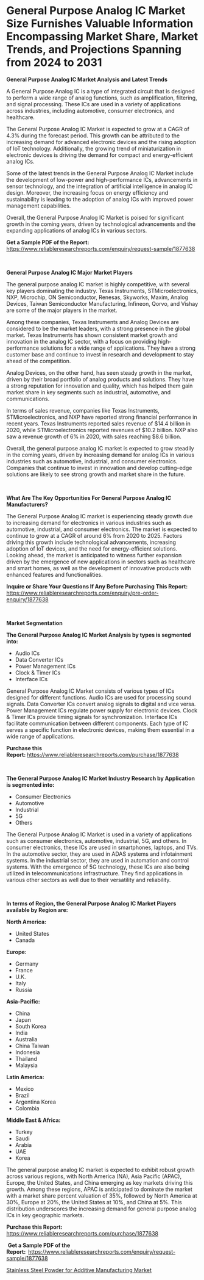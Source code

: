 <p><h1>General Purpose Analog IC Market Size Furnishes Valuable Information Encompassing Market Share, Market Trends, and Projections Spanning from 2024 to 2031</h1></p><p><strong>General Purpose Analog IC Market Analysis and Latest Trends</strong></p>
<p><p>A General Purpose Analog IC is a type of integrated circuit that is designed to perform a wide range of analog functions, such as amplification, filtering, and signal processing. These ICs are used in a variety of applications across industries, including automotive, consumer electronics, and healthcare.</p><p>The General Purpose Analog IC Market is expected to grow at a CAGR of 4.3% during the forecast period. This growth can be attributed to the increasing demand for advanced electronic devices and the rising adoption of IoT technology. Additionally, the growing trend of miniaturization in electronic devices is driving the demand for compact and energy-efficient analog ICs.</p><p>Some of the latest trends in the General Purpose Analog IC Market include the development of low-power and high-performance ICs, advancements in sensor technology, and the integration of artificial intelligence in analog IC design. Moreover, the increasing focus on energy efficiency and sustainability is leading to the adoption of analog ICs with improved power management capabilities.</p><p>Overall, the General Purpose Analog IC Market is poised for significant growth in the coming years, driven by technological advancements and the expanding applications of analog ICs in various sectors.</p></p>
<p><strong>Get a Sample PDF of the Report:&nbsp;</strong> <a href="https://www.reliableresearchreports.com/enquiry/request-sample/1877638">https://www.reliableresearchreports.com/enquiry/request-sample/1877638</a></p>
<p>&nbsp;</p>
<p><strong>General Purpose Analog IC Major Market Players</strong></p>
<p><p>The general purpose analog IC market is highly competitive, with several key players dominating the industry. Texas Instruments, STMicroelectronics, NXP, Microchip, ON Semiconductor, Renesas, Skyworks, Maxim, Analog Devices, Taiwan Semiconductor Manufacturing, Infineon, Qorvo, and Vishay are some of the major players in the market.</p><p>Among these companies, Texas Instruments and Analog Devices are considered to be the market leaders, with a strong presence in the global market. Texas Instruments has shown consistent market growth and innovation in the analog IC sector, with a focus on providing high-performance solutions for a wide range of applications. They have a strong customer base and continue to invest in research and development to stay ahead of the competition.</p><p>Analog Devices, on the other hand, has seen steady growth in the market, driven by their broad portfolio of analog products and solutions. They have a strong reputation for innovation and quality, which has helped them gain market share in key segments such as industrial, automotive, and communications.</p><p>In terms of sales revenue, companies like Texas Instruments, STMicroelectronics, and NXP have reported strong financial performance in recent years. Texas Instruments reported sales revenue of $14.4 billion in 2020, while STMicroelectronics reported revenues of $10.2 billion. NXP also saw a revenue growth of 6% in 2020, with sales reaching $8.6 billion.</p><p>Overall, the general purpose analog IC market is expected to grow steadily in the coming years, driven by increasing demand for analog ICs in various industries such as automotive, industrial, and consumer electronics. Companies that continue to invest in innovation and develop cutting-edge solutions are likely to see strong growth and market share in the future.</p></p>
<p>&nbsp;</p>
<p><strong>What Are The Key Opportunities For General Purpose Analog IC Manufacturers?</strong></p>
<p><p>The General Purpose Analog IC market is experiencing steady growth due to increasing demand for electronics in various industries such as automotive, industrial, and consumer electronics. The market is expected to continue to grow at a CAGR of around 6% from 2020 to 2025. Factors driving this growth include technological advancements, increasing adoption of IoT devices, and the need for energy-efficient solutions. Looking ahead, the market is anticipated to witness further expansion driven by the emergence of new applications in sectors such as healthcare and smart homes, as well as the development of innovative products with enhanced features and functionalities.</p></p>
<p><strong>Inquire or Share Your Questions If Any Before Purchasing This Report:</strong> <a href="https://www.reliableresearchreports.com/enquiry/pre-order-enquiry/1877638">https://www.reliableresearchreports.com/enquiry/pre-order-enquiry/1877638</a></p>
<p>&nbsp;</p>
<p><strong>Market Segmentation</strong></p>
<p><strong>The General Purpose Analog IC Market Analysis by types is segmented into:</strong></p>
<p><ul><li>Audio ICs</li><li>Data Converter ICs</li><li>Power Management ICs</li><li>Clock & Timer ICs</li><li>Interface ICs</li></ul></p>
<p><p>General Purpose Analog IC Market consists of various types of ICs designed for different functions. Audio ICs are used for processing sound signals. Data Converter ICs convert analog signals to digital and vice versa. Power Management ICs regulate power supply for electronic devices. Clock & Timer ICs provide timing signals for synchronization. Interface ICs facilitate communication between different components. Each type of IC serves a specific function in electronic devices, making them essential in a wide range of applications.</p></p>
<p><strong>Purchase this Report:&nbsp;</strong><a href="https://www.reliableresearchreports.com/purchase/1877638">https://www.reliableresearchreports.com/purchase/1877638</a></p>
<p>&nbsp;</p>
<p><strong>The General Purpose Analog IC Market Industry Research by Application is segmented into:</strong></p>
<p><ul><li>Consumer Electronics</li><li>Automotive</li><li>Industrial</li><li>5G</li><li>Others</li></ul></p>
<p><p>The General Purpose Analog IC Market is used in a variety of applications such as consumer electronics, automotive, industrial, 5G, and others. In consumer electronics, these ICs are used in smartphones, laptops, and TVs. In the automotive sector, they are used in ADAS systems and infotainment systems. In the industrial sector, they are used in automation and control systems. With the emergence of 5G technology, these ICs are also being utilized in telecommunications infrastructure. They find applications in various other sectors as well due to their versatility and reliability.</p></p>
<p>&nbsp;</p>
<p><strong>In terms of Region, the General Purpose Analog IC Market Players available by Region are:</strong></p>
<p>
    <p> <strong> North America: </strong>
        <ul>
            <li>United States</li>
            <li>Canada</li>
        </ul>
        </p> 
    <p> <strong> Europe: </strong>
        <ul>
            <li>Germany</li>
            <li>France</li>
            <li>U.K.</li>
            <li>Italy</li>
            <li>Russia</li>
        </ul>
        </p> 
    <p> <strong> Asia-Pacific: </strong>
        <ul>
            <li>China</li>
            <li>Japan</li>
            <li>South Korea</li>
            <li>India</li>
            <li>Australia</li>
            <li>China Taiwan</li>
            <li>Indonesia</li>
            <li>Thailand</li>
            <li>Malaysia</li>
        </ul>
        </p> 
    <p> <strong> Latin America: </strong>
        <ul>
            <li>Mexico</li>
            <li>Brazil</li>
            <li>Argentina Korea</li>
            <li>Colombia</li>
        </ul>
        </p> 
    <p> <strong> Middle East & Africa: </strong>
        <ul>
            <li>Turkey</li>
            <li>Saudi</li>
            <li>Arabia</li>
            <li>UAE</li>
            <li>Korea</li>
        </ul>
    </p>
    </p>
<p><p>The general purpose analog IC market is expected to exhibit robust growth across various regions, with North America (NA), Asia Pacific (APAC), Europe, the United States, and China emerging as key markets driving this growth. Among these regions, APAC is anticipated to dominate the market with a market share percent valuation of 35%, followed by North America at 30%, Europe at 20%, the United States at 10%, and China at 5%. This distribution underscores the increasing demand for general purpose analog ICs in key geographic markets.</p></p>
<p><strong>Purchase this Report: </strong><a href="https://www.reliableresearchreports.com/purchase/1877638">https://www.reliableresearchreports.com/purchase/1877638</a></p>
<p>&nbsp;<strong>Get a Sample PDF of the Report:&nbsp;&nbsp;</strong><a href="https://www.reliableresearchreports.com/enquiry/request-sample/1877638">https://www.reliableresearchreports.com/enquiry/request-sample/1877638</a></p>
<p><strong></strong></p>
<p><p><a href="https://gamy-alyssum-396.notion.site/Stainless-Steel-Powder-for-Additive-Manufacturing-Market-Offers-Provide-Insightful-Data-for-the-Time-71a2f3dbf5934d589a0760a764b627ff">Stainless Steel Powder for Additive Manufacturing Market</a></p></p>